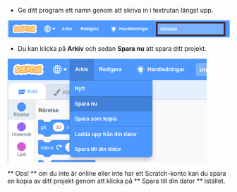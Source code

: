 + Ge ditt program ett namn genom att skriva in i textrutan längst upp.

![Scratch projektnamn textruta](images/name-annotated.png)

+ Du kan klicka på **Arkiv** och sedan **Spara nu** att spara ditt projekt.

![skärmdump](images/save.png)

** Obs! ** om du inte är online eller inte har ett Scratch-konto kan du spara en kopia av ditt projekt genom att klicka på ** Spara till din dator ** istället.